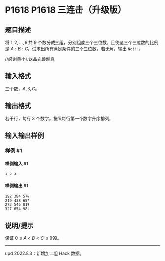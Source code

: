 # P1618 P1618 三连击（升级版）

## 题目描述

将 $1, 2,\ldots, 9$ 共 $9$ 个数分成三组，分别组成三个三位数，且使这三个三位数的比例是 $A:B:C$，试求出所有满足条件的三个三位数，若无解，输出 `No!!!`。


//感谢黄小U饮品完善题意

## 输入格式

三个数，$A,B,C$。

## 输出格式

若干行，每行 $3$ 个数字。按照每行第一个数字升序排列。

## 输入输出样例

### 样例 #1

#### 样例输入 #1

```
1 2 3
```

#### 样例输出 #1

```
192 384 576
219 438 657
273 546 819
327 654 981
```

## 说明/提示

保证 $0 \le A<B<C \le 999$。

---

$\text{upd 2022.8.3}$：新增加二组 Hack 数据。
